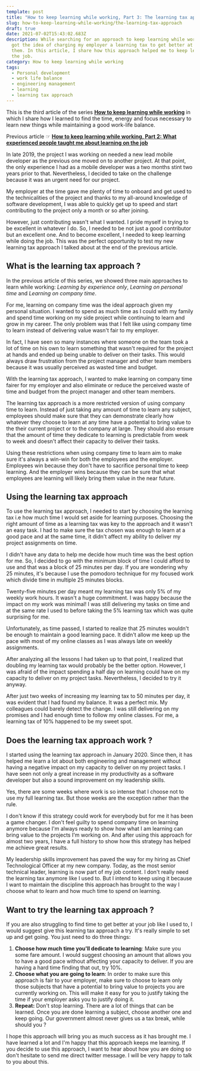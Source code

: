 ```yaml
---
template: post
title: "How to keep learning while working, Part 3: The learning tax approach"
slug: how-to-keep-learning-while-working/the-learning-tax-approach
draft: true
date: 2021-07-02T15:43:02.683Z
description: While searching for an approach to keep learning while working, I
  got the idea of charging my employer a learning tax to get better at serving
  them. In this article, I share how this approach helped me to keep learning on
  the job.
category: How to keep learning while working
tags:
  - Personal development
  - work life balance
  - engineering management
  - learning
  - learning tax approach
---
```

This is the third article of the series **[How to keep learning while working](/category/how-to-keep-learning-while-working/)** in which I share how I learned to find the time, energy and focus necessary to learn new things while maintaining a good work-life balance.

Previous article ☞ **[How to keep learning while working, Part 2: What experienced people taught me about learning on the job](/how-to-keep-learning-while-working/what-experienced-people-taught-me-about-learning-on-the-job)**

In late 2019, the project I was working on needed a new lead mobile developer as the previous one moved on to another project. At that point, the only experience I had as a mobile developer was a two months stint two years prior to that. Nevertheless, I decided to take on the challenge because it was an urgent need for our project.

My employer at the time gave me plenty of time to onboard and get used to the technicalities of the project and thanks to my all-around knowledge of software development, I was able to quickly get up to speed and start contributing to the project only a month or so after joining.

However, just contributing wasn't what I wanted. I pride myself in trying to be excellent in whatever I do. So, I needed to be not just a good contributor but an excellent one. And to become excellent, I needed to keep learning while doing the job. This was the perfect opportunity to test my new learning tax approach I talked about at the end of the previous article.

## What is the learning tax approach ?

In the previous article of this series, we showed three main approaches to learn while working: *Learning by experience only*, *Learning on personal time* and *Learning on company time*.

For me, learning on company time was the ideal approach given my personal situation. I wanted to spend as much time as I could with my family and spend time working on my side project while continuing to learn and grow in my career. The only problem was that I felt like using company time to learn instead of delivering value wasn't fair to my employer. 

In fact,  I have seen so many instances where someone on the team took a lot of time on his own to learn something that wasn't required for the project at hands and ended up being unable to deliver on their tasks. This would always draw frustration from the project manager and other team members because it was usually perceived as wasted time and budget.

With the learning tax approach, I wanted to make learning on company time fairer for my employer and also eliminate or reduce the perceived waste of time and budget from the project manager and other team members.

The learning tax approach is a more restricted version of using company time to learn. Instead of just taking any amount of time to learn any subject, employees should make sure that they can demonstrate clearly how whatever they choose to learn at any time have a potential to bring value to the their current project or to the company at large. They should also ensure that the amount of time they dedicate to learning is predictable from week to week and doesn't affect their capacity to deliver their tasks.

Using these restrictions when using company time to learn aim to make sure it's always a win-win for both the employees and the employer. Employees win because they don't have to sacrifice personal time to keep learning. And the employer wins because they can be sure that what employees are learning will likely bring them value in the near future.

## Using the learning tax approach

To use the learning tax approach, I needed to start by choosing the learning tax i.e how much time I would set aside for learning purposes. Choosing the right amount of time as a learning tax was key to the approach and it wasn't an easy task. I had to make sure the tax chosen was enough to learn at a good pace and at the same time, it didn't affect my ability to deliver my project assignments on time. 

I didn't have any data to help me decide how much time was the best option for me. So, I decided to go with the minimum block of time I could afford to use and that was a block of 25 minutes per day. If you are wondering why 25 minutes, it's because I use the pomodoro technique for my focused work which divide time in multiple 25 minutes blocks.

Twenty-five minutes per day meant my learning tax was only 5% of my weekly work hours. It wasn't a huge commitment. I was happy because the impact on my work was minimal! I was still delivering my tasks on time and at the same rate I used to before taking the 5% learning tax which was quite surprising for me.

Unfortunately, as time passed, I started to realize that 25 minutes wouldn't be enough to maintain a good learning pace. It didn't allow me keep up the pace with most of my online classes as I was always late on weekly assignments.

After analyzing all the lessons I had taken up to that point, I realized that doubling my learning tax would probably be the better option. However, I was afraid of the impact spending a half day on learning could have on my capacity to deliver on my project tasks. Nevertheless, I decided to try it anyway.

After just two weeks of increasing my learning tax to 50 minutes per day, it was evident that I had found my balance. It was a perfect mix. My colleagues could barely detect the change. I was still delivering on my promises and I had enough time to follow my online classes. For me, a learning tax of 10% happened to be my sweet spot.

## Does the learning tax approach work ?

I started using the learning tax approach in January 2020. Since then, it has helped me learn a lot about both engineering and management without having a negative impact on my capacity to deliver on my project tasks. I have seen not only a great increase in my productivity as a software developer but also a sound improvement on my leadership skills.

Yes, there are some weeks where work is so intense that I choose not to use my full learning tax. But those weeks are the exception rather than the rule. 

I don't know if this strategy could work for everybody but for me it has been a game changer. I don't feel guilty to spend company time on learning anymore because I'm always ready to show how what I am learning can bring value to the projects I'm working on. And after using this approach for almost two years, I have a full history to show how this strategy has helped me achieve great results.

My leadership skills improvement has paved the way for my hiring as Chief Technological Officer at my new company. Today, as the most senior technical leader, learning is now part of my job content. I don't really need the learning tax anymore like I used to. But I intend to keep using it because I want to maintain the discipline this approach has brought to the way I choose what to learn and how much time to spend on learning. 

## Want to try the learning tax approach ?

If you are also struggling to find time to get better at your job like I used to, I would suggest give this learning tax approach a try. It's really simple to set up and get going. You just need to do three things:

1. **Choose how much time you'll dedicate to learning**: Make sure you some fare amount. I would suggest choosing an amount that allows you to have a good pace without affecting your capacity to deliver. If you are having a hard time finding that out, try 10%.
2. **Choose what you are going to learn**: In order to make sure this approach is fair to your employer, make sure to choose to learn only those subjects that have a potential to bring value to projects you are currently working on. This will make it easy for you to justify taking the time if your employer asks you to justify doing it.
3. **Repeat:** Don't stop learning. There are a lot of things that can be learned. Once you are done learning a subject, choose another one and keep going. Our government almost never gives us a tax break, while should you ?

I hope this approach will bring you as much success as it has brought me. I have learned a lot and I'm happy that this approach keeps me learning. If you decide to use this approach, I want to hear about how you are doing so don't hesitate to send me direct twitter message. I will be very happy to talk to you about this.